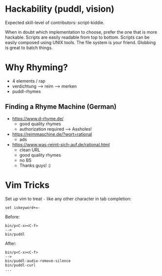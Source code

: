 # Hackability (puddl, vision)
Expected skill-level of contributors: script-kiddie.

When in doubt which implementation to choose,
prefer the one that is more hackable.
Scripts are easily readable from top to bottom.
Scripts can be easily composed using UNIX tools.
The file system is your friend.
Globbing is great to batch things.


# Why Rhyming?

- 4 elements / rap
- verdichtung --> reim --> merken
- puddl-rhymes


## Finding a Rhyme Machine (German)
- https://www.d-rhyme.de/
  - good quality rhymes
  - authorization required --> Assholes!
- https://reimmaschine.de/?wort=rational
  - ads
- https://www.was-reimt-sich-auf.de/rational.html
  - clean URL
  - good quality rhymes
  - no BS
  - Thanks guys! :)


# Vim Tricks
Set up vim to treat `-` like any other character in tab completion:
```
set iskeyword+=-
```

Before:
```
bin/p<C-x><C-f>
-->
bin/puddl
```

After:
```
bin/p<C-x><C-f>
-->
bin/puddl-audio-remove-silence
bin/puddl-curl
...
```
